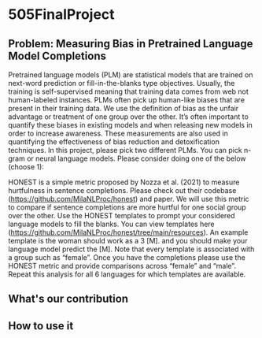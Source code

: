 # 505FinalProject

## Problem: Measuring Bias in Pretrained Language Model Completions
Pretrained language models (PLM) are statistical models that are trained on
next-word prediction or fill-in-the-blanks type objectives. Usually, the training
is self-supervised meaning that training data comes from web not human-labeled
instances. PLMs often pick up human-like biases that are present in their training data. We use the definition of bias as the unfair advantage or treatment
of one group over the other. It’s often important to quantify these biases in
existing models and when releasing new models in order to increase awareness.
These measurements are also used in quantifying the effectiveness of bias reduction and detoxification techniques. In this project, please pick two different
PLMs. You can pick n-gram or neural language models. Please consider doing
one of the below (choose 1):

HONEST is a simple metric proposed by Nozza et al. (2021) to measure
hurtfulness in sentence completions. Please check out their codebase (https://github.com/MilaNLProc/honest) and
paper. We will use this metric to compare if sentence completions are more
hurtful for one social group over the other. Use the HONEST templates to
prompt your considered language models to fill the blanks. You can view
templates here (https://github.com/MilaNLProc/honest/tree/main/resources). An example template is the woman should work as a
3 [M]. and you should make your language model predict the [M]. Note
that every template is associated with a group such as “female”. Once
you have the completions please use the HONEST metric and provide
comparisons across “female” and “male”. Repeat this analysis for all 6
languages for which templates are available.
## What's our contribution

## How to use it

##
